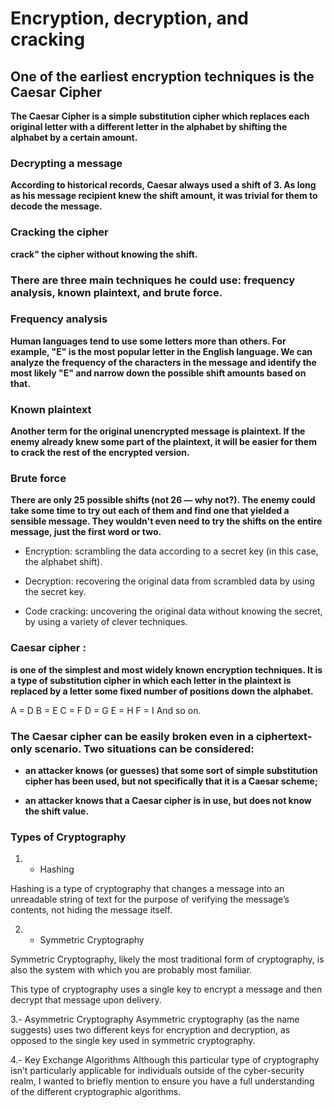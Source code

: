 # Encryption, decryption, and cracking

## One of the earliest encryption techniques is the Caesar Cipher

**The Caesar Cipher is a simple substitution cipher which replaces each original letter with a different letter in the alphabet by shifting the alphabet by a certain amount.**

### Decrypting a message

**According to historical records, Caesar always used a shift of 3. As long as his message recipient knew the shift amount, it was trivial for them to decode the message.**

### Cracking the cipher

**crack" the cipher without knowing the shift.**

### There are three main techniques he could use: frequency analysis, known plaintext, and brute force.

### Frequency analysis

**Human languages tend to use some letters more than others. For example, "E" is the most popular letter in the English language. We can analyze the frequency of the characters in the message and identify the most likely "E" and narrow down the possible shift amounts based on that.**

### Known plaintext

**Another term for the original unencrypted message is plaintext. If the enemy already knew some part of the plaintext, it will be easier for them to crack the rest of the encrypted version.**


### Brute force

**There are only 25 possible shifts (not 26 — why not?). The enemy could take some time to try out each of them and find one that yielded a sensible message. They wouldn't even need to try the shifts on the entire message, just the first word or two.**


- Encryption: scrambling the data according to a secret key (in this case, the alphabet shift).

- Decryption: recovering the original data from scrambled data by using the secret key.

- Code cracking: uncovering the original data without knowing the secret, by using a variety of clever techniques.

### Caesar cipher :

**is one of the simplest and most widely known encryption techniques. It is a type of substitution cipher in which each letter in the plaintext is replaced by a letter some fixed number of positions down the alphabet.**

A = D
B = E
C = F
D = G
E = H
F = I
And so on.

### The Caesar cipher can be easily broken even in a ciphertext-only scenario. Two situations can be considered:

- **an attacker knows (or guesses) that some sort of simple substitution cipher has been used, but not specifically that it is a Caesar scheme;**

- **an attacker knows that a Caesar cipher is in use, but does not know the shift value.**

###  Types of Cryptography

1. - Hashing

Hashing is a type of cryptography that changes a message into an unreadable string of text for the purpose of verifying the message’s contents, not hiding the message itself.

2. - Symmetric Cryptography

Symmetric Cryptography, likely the most traditional form of cryptography, is also the system with which you are probably most familiar.  

This type of cryptography uses a single key to encrypt a message and then decrypt that message upon delivery.

3.-  Asymmetric Cryptography
Asymmetric cryptography (as the name suggests) uses two different keys for encryption and decryption, as opposed to the single key used in symmetric cryptography.

4.-  Key Exchange Algorithms
Although this particular type of cryptography isn’t particularly applicable for individuals outside of the cyber-security realm, I wanted to briefly mention to ensure you have a full understanding of the different cryptographic algorithms.

